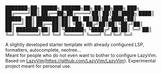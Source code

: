 
███████╗██╗      █████╗  ██████╗██╗   ██╗██╗███╗   ███╗    
██╔════╝██║     ██╔══██╗██╔════╝██║   ██║██║████╗ ████║    
█████╗  ██║     ███████║██║     ██║   ██║██║██╔████╔██║    
██╔══╝  ██║     ██╔══██║██║     ╚██╗ ██╔╝██║██║╚██╔╝██║    
██║     ███████╗██║  ██║╚██████╗ ╚████╔╝ ██║██║ ╚═╝ ██║    
╚═╝     ╚══════╝╚═╝  ╚═╝ ╚═════╝  ╚═══╝  ╚═╝╚═╝     ╚═╝    
                                                           
A slightly developed starter template with already configured LSP, formatters, autocomplete, neotree...\
Meant for people who do not even want to bother to configure LazyVim.\
Based on [LazyVim](ofc)(https://github.com/LazyVim/LazyVim).
Experimental project meant for personal use.
